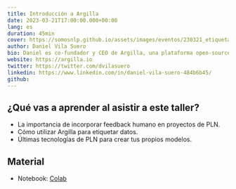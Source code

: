```yaml
---
title: Introducción a Argilla
date: 2023-03-21T17:00:00.000+00:00
lang: es
duration: 45min
cover: https://somosnlp.github.io/assets/images/eventos/230321_etiquetado_de_datos_con_argilla.jpg
author: Daniel Vila Suero
bio: Daniel es co-fundador y CEO de Argilla, una plataforma open-source para etiquetado de datos de PLN. Antes de fundar Argilla en 2017, Daniel era investigador en tecnologías del lenguaje en la U. Politécnica de Madrid.
website: https://argilla.io
twitter: https://twitter.com/dvilasuero
linkedin: https://www.linkedin.com/in/daniel-vila-suero-484b6b45/
github: 
---
```


<EventSummary
    description="En este taller, usaremos Argilla para sacar el máximo provecho a todas las innovaciones recientes en el mundo del PLN. En particular, intentaremos responder a la siguiente pregunta : ¿cómo evaluar, adaptar y crear modelos incorporando feedback humano en tus proyectos de PLN?"
    poster="https://somosnlp.github.io/assets/images/eventos/230321_etiquetado_de_datos_con_argilla.jpg"
    video="https://www.youtube.com/watch?v=kXx8nDGc4bw&list=PLTA-KAy8nxaCDc0IJpLac-3csiAepV546"
    name=""
    website=""
    twitter=""
    linkedin=""
    github=""
    bio=""
/>

## ¿Qué vas a aprender al asistir a este taller?

- La importancia de incorporar feedback humano en proyectos de PLN.
- Cómo utilizar Argilla para etiquetar datos.
- Últimas tecnologías de PLN para crear tus propios modelos.

## Material

- Notebook: [Colab](https://colab.research.google.com/drive/1xNfm4EEiglrx9ptJ0reUQKfqc-ZpKs1W?usp=sharing)
